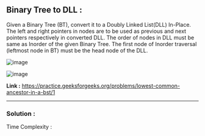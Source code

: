 ## Binary Tree to DLL :
Given a Binary Tree (BT), convert it to a Doubly Linked List(DLL) In-Place. The left and right pointers in nodes are to be used as previous and next pointers respectively in converted DLL. The order of nodes in DLL must be same as Inorder of the given Binary Tree. The first node of Inorder traversal (leftmost node in BT) must be the head node of the DLL.

![image](https://user-images.githubusercontent.com/23376002/159682614-a225c33f-3d5c-468d-b833-e8fa10dedb08.png)

![image](https://user-images.githubusercontent.com/23376002/159682727-b5507c93-7ee7-4e60-8f29-8c08d8e7dbbf.png)


**Link :** https://practice.geeksforgeeks.org/problems/lowest-common-ancestor-in-a-bst/1


-------------------------------------------------------------------------------------------------------------------------------------------------


### Solution :

Time Complexity :


```java

```


